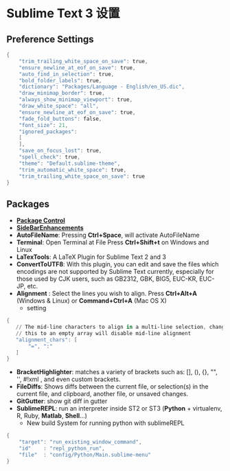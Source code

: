 # Sublime Text 3 设置

## Preference Settings
``` powershell
{
    "trim_trailing_white_space_on_save": true,
	"ensure_newline_at_eof_on_save": true,
    "auto_find_in_selection": true,
    "bold_folder_labels": true,
    "dictionary": "Packages/Language - English/en_US.dic",
    "draw_minimap_border": true,
    "always_show_minimap_viewport": true,
    "draw_white_space": "all",
    "ensure_newline_at_eof_on_save": true,
    "fade_fold_buttons": false,
    "font_size": 21,
    "ignored_packages":
    [
    ],
    "save_on_focus_lost": true,
    "spell_check": true,
    "theme": "Default.sublime-theme",
    "trim_automatic_white_space": true,
    "trim_trailing_white_space_on_save": true
}
```
## Packages
- [**Package Control**](https://packagecontrol.io/packages/Package%20Control)
- [**SideBarEnhancements**](https://packagecontrol.io/packages/SideBarEnhancements)
- **AutoFileName**:  Pressing **Ctrl+Space**, will activate AutoFileName
- **Terminal**: Open Terminal at File Press **Ctrl+Shift+t** on Windows and Linux
- **LaTexTools**: A LaTeX Plugin for Sublime Text 2 and 3
- **ConvertToUTF8**: With this plugin, you can edit and save the files which encodings are not supported by Sublime Text currently, especially for those used by CJK users, such as GB2312, GBK, BIG5, EUC-KR, EUC-JP, etc.
- **Alignment** :  Select the lines you wish to align. Press **Ctrl+Alt+A** (Windows & Linux) or **Command+Ctrl+A** (Mac OS X)
	- setting 
``` powershell
{
   // The mid-line characters to align in a multi-line selection, changing
   // this to an empty array will disable mid-line alignment
   "alignment_chars": [
       "=", ":"
   ]
}
```
- **BracketHighlighter**: matches a variety of brackets such as: [], (), {}, "", '', #!xml <tag></tag>, and even custom brackets.
- **File​Diffs**: Shows diffs between the current file, or selection(s) in the current file, and clipboard, another file, or unsaved changes. 
- **Git​Gutter**: show git diff in gutter
- **SublimeREPL**:  run an interpreter inside ST2 or ST3 (**Python** + virtualenv, R, Ruby, **Matlab**, **Shell**...)
	- New build System for running python with sublimeREPL
``` powershell
{
	"target": "run_existing_window_command",
	"id"    : "repl_python_run",
	"file"  : "config/Python/Main.sublime-menu"
}
```
